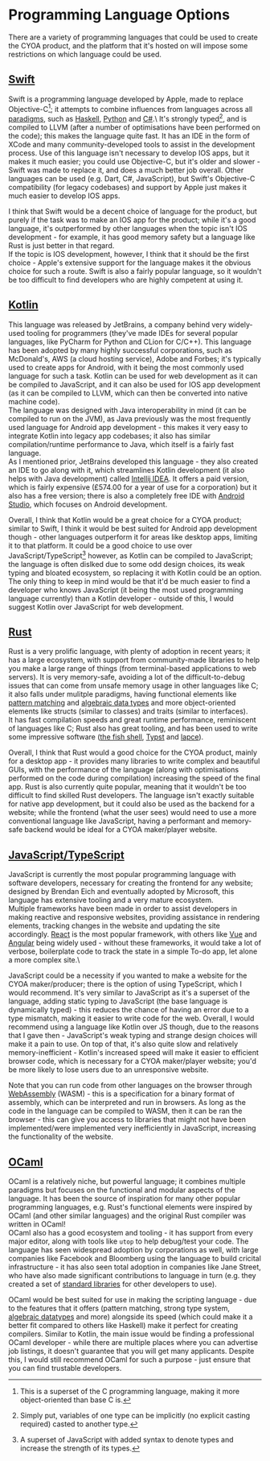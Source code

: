 # Programming Language Options
There are a variety of programming languages that could be used to create the CYOA product, and the platform that it's hosted on will impose some restrictions on which language could be used.

## [Swift](https://swift.org)
Swift is a programming language developed by Apple, made to replace Objective-C[^1]; it attempts to combine influences from languages across all [paradigms](https://en.wikipedia.org/wiki/Programming_paradigm), such as [Haskell](https://www.haskell.org), [Python](https://www.python.org) and [C#](https://en.wikipedia.org/wiki/C_Sharp_(programming_language)).\
It's strongly typed[^2], and is compiled to LLVM (after a number of optimisations have been performed on the code); this makes the language quite fast. It has an IDE in the form of XCode and many community-developed tools to assist in the development process.
Use of this language isn't necessary to develop IOS apps, but it makes it much easier; you could use Objective-C, but it's older and slower - Swift was made to replace it, and does a much better job overall. Other languages can be used (e.g. Dart, C#, JavaScript), but Swift's Objective-C compatibility (for legacy codebases) and support by Apple just makes it much easier to develop IOS apps.

I think that Swift would be a decent choice of language for the product, but purely if the task was to make an IOS app for the product; while it's a good language, it's outperformed by other languages when the topic isn't IOS development - for example, it has good memory safety but a language like Rust is just better in that regard.\
If the topic is IOS development, however, I think that it should be the first choice - Apple's extensive support for the language makes it the obvious choice for such a route. Swift is also a fairly popular language, so it wouldn't be too difficult to find developers who are highly competent at using it.

[^1]: This is a superset of the C programming language, making it more object-oriented than base C is.
[^2]: Simply put, variables of one type can be implicitly (no explicit casting required) casted to another type.

## [Kotlin](https://kotlinlang.org)
This language was released by JetBrains, a company behind very widely-used tooling for programmers (they've made IDEs for several popular languages, like PyCharm for Python and CLion for C/C++). This language has been adopted by many highly successful corporations, such as McDonald's, AWS (a cloud hosting service), Adobe and Forbes; it's typically used to create apps for Android, with it being the most commonly used language for such a task. Kotlin can be used for web development as it can be compiled to JavaScript, and it can also be used for IOS app development (as it can be compiled to LLVM, which can then be converted into native machine code).\
The language was designed with Java interoperability in mind (it can be compiled to run on the JVM), as Java previously was the most frequently used language for Android app development - this makes it very easy to integrate Kotlin into legacy app codebases; it also has similar compilation/runtime performance to Java, which itself is a fairly fast language.\
As I mentioned prior, JetBrains developed this language - they also created an IDE to go along with it, which streamlines Kotlin development (it also helps with Java development) called [Intellij IDEA](https://www.jetbrains.com/idea/). It offers a paid version, which is fairly expensive (£574.00 for a year of use for a corporation) but it also has a free version; there is also a completely free IDE with [Android Studio](https://developer.android.com/studio), which focuses on Android development.

Overall, I think that Kotlin would be a great choice for a CYOA product; similar to Swift, I think it would be best suited for Android app development though - other languages outperform it for areas like desktop apps, limiting it to that platform. It could be a good choice to use over JavaScript/TypeScript[^3] however, as Kotlin can be compiled to JavaScript; the language is often dislked due to some odd design choices, its weak typing and bloated ecosystem, so replacing it with Kotlin could be an option. The only thing to keep in mind would be that it'd be much easier to find a developer who knows JavaScript (it being the most used programming language currently) than a Kotlin developer - outside of this, I would suggest Kotlin over JavaScript for web development.

[^3]: A superset of JavaScript with added syntax to denote types and increase the strength of its types.

## [Rust](https://www.rust-lang.org/)
Rust is a very prolific language, with plenty of adoption in recent years; it has a large ecosystem, with support from community-made libraries to help you make a large range of things (from terminal-based applications to web servers). It is very memory-safe, avoiding a lot of the difficult-to-debug issues that can come from unsafe memory usage in other languages like C; it also falls under mulitple paradigms, having functional elements like [pattern matching](https://en.wikipedia.org/wiki/Pattern_matching) and [algebraic data types](https://en.wikipedia.org/wiki/Algebraic_data_type) and more object-oriented elements like structs (similar to classes) and traits (similar to interfaces).\
It has fast compilation speeds and great runtime performance, reminiscent of languages like C; Rust also has great tooling, and has been used to write some impressive software ([the fish shell](https://fishshell.com/), [Typst](https://typst.app/) and [lapce](https://lap.dev/lapce/)).

Overall, I think that Rust would a good choice for the CYOA product, mainly for a desktop app - it provides many libraries to write complex and beautiful GUIs, with the performance of the language (along with optimisations performed on the code during compilation) increasing the speed of the final app. Rust is also currently quite popular, meaning that it wouldn't be too difficult to find skilled Rust developers. The language isn't exactly suitable for native app development, but it could also be used as the backend for a website; while the frontend (what the user sees) would need to use a more conventional language like JavaScript, having a performant and memory-safe backend would be ideal for a CYOA maker/player website.

## [JavaScript/TypeScript](https://developer.mozilla.org/en-US/docs/Web/JavaScript)
JavaScript is currently the most popular programming language with software developers, necessary for creating the frontend for any website; designed by Brendan Eich and eventually adopted by Microsoft, this language has extensive tooling and a very mature ecosystem.\
Multiple frameworks have been made in order to assist developers in making reactive and responsive websites, providing assistance in rendering elements, tracking changes in the website and updating the site accordingly. [React](https://react.dev/) is the most popular framework, with others like [Vue](https://vuejs.org/) and [Angular](https://angular.dev/) being widely used - without these frameworks, it would take a lot of verbose, boilerplate code to track the state in a simple To-do app, let alone a more complex site.\

JavaScript could be a necessity if you wanted to make a website for the CYOA maker/producer; there is the option of using TypeScript, which I would recommend. It's very similar to JavaScript as it's a superset of the language, adding static typing to JavaScript (the base language is dynamically typed) - this reduces the chance of having an error due to a type mismatch, making it easier to write code for the web. Overall, I would recommend using a language like Kotlin over JS though, due to the reasons that I gave then - JavaScript's weak typing and strange design choices will make it a pain to use. On top of that, it's also quite slow and relatively memory-inefficient - Kotlin's increased speed will make it easier to efficient browser code, which is necessary for a CYOA maker/player website; you'd be more likely to lose users due to an unresponsive website.

Note that you can run code from other languages on the browser through [WebAssembly](https://webassembly.org/) (WASM) - this is a specification for a binary format of assembly, which can be interpreted and run in browsers. As long as the code in the language can be compiled to WASM, then it can be ran the browser - this can give you access to libraries that might not have been implemented/were implemented very inefficiently in JavaScript, increasing the functionality of the website.

## [OCaml](https://ocaml.org/)
OCaml is a relatively niche, but powerful language; it combines multiple paradigms but focuses on the functional and modular aspects of the language. It has been the source of inspiration for many other popular programming languages, e.g. Rust's functional elements were inspired by OCaml (and other similar languages) and the original Rust compiler was written in OCaml!\
OCaml also has a good ecosystem and tooling - it has support from every major editor, along with tools like `utop` to help debug/test your code. The language has seen widespread adoption by corporations as well, with large companies like Facebook and Bloomberg using the language to build cricital infrastructure - it has also seen total adoption in companies like Jane Street, who have also made significant contributions to language in turn (e.g. they created a set of [standard libraries](https://en.wikipedia.org/wiki/Standard_library) for other developers to use).

OCaml would be best suited for use in making the scripting language - due to the features that it offers (pattern matching, strong type system, [algebraic datatypes](https://en.wikipedia.org/wiki/Algebraic_data_type) and more) alongside its speed (which could make it a better fit compared to others like Haskell) make it perfect for creating compilers. Similar to Kotlin, the main issue would be finding a professional OCaml developer - while there are multiple places where you can advertise job listings, it doesn't guarantee that you will get many applicants. Despite this, I would still recommend OCaml for such a purpose - just ensure that you can find trustable developers.
